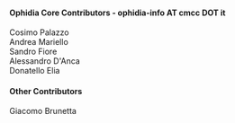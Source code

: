 <h4>Ophidia Core Contributors - ophidia-info AT cmcc DOT it</h4>
Cosimo Palazzo</br>
Andrea Mariello</br>
Sandro Fiore</br>
Alessandro D'Anca</br>
Donatello Elia</br>

<h4>Other Contributors</h4>
Giacomo Brunetta</br>

